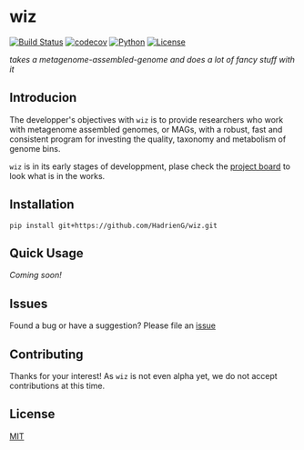 # wiz

[![Build Status](https://travis-ci.com/HadrienG/wiz.svg?token=s9zUD3qF3UxsbHurywD3&branch=master)](https://travis-ci.com/HadrienG/wiz)
[![codecov](https://codecov.io/gh/HadrienG/wiz/branch/master/graph/badge.svg)](https://codecov.io/gh/HadrienG/wiz)
[![Python](https://img.shields.io/badge/made%20with-python%20%3E%3D3.6-blue.svg)](https://www.python.org/)
[![License](https://img.shields.io/badge/license-MIT-lightgrey.svg)](LICENSE)

_takes a metagenome-assembled-genome and does a lot of fancy stuff with it_

## Introducion

The developper's objectives with `wiz` is to provide researchers who work with metagenome assembled genomes, or MAGs, with a robust, fast and consistent program for investing the quality, taxonomy and metabolism of genome bins.

`wiz` is in its early stages of developpment, plase check the [project board](https://github.com/HadrienG/wiz/projects) to look what is in the works.

## Installation

```
pip install git+https://github.com/HadrienG/wiz.git
```

## Quick Usage

_Coming soon!_

## Issues

Found a bug or have a suggestion? Please file an [issue](https://github.com/HadrienG/wiz/issues)

## Contributing

Thanks for your interest! As `wiz` is not even alpha yet, we do not accept contributions at this time.

## License

[MIT](LICENSE)
